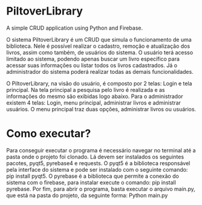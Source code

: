 # PiltoverLibrary
A simple CRUD application using Python and Firebase.

O sistema PiltoverLibrary é um CRUD que simula o funcionamento de uma biblioteca. 
Nele é possível realizar o cadastro, remoção e atualização dos livros, assim como também, de usuários do sistema.
O usuário terá acesso limitado ao sistema, podendo apenas buscar um livro específico para acessar suas informações ou listar
todos os livros cadastrados. Já o administrador do sistema poderá realizar todas as demais funcionalidades.

O PiltoverLibrary, na visão do usuário, é composto por 2 telas: Login e tela principal. Na tela principal a pesquisa pelo 
livro é realizada e as informações do mesmo são exibidas logo abaixo.  Para o administrador existem 4 telas: Login, menu 
principal, administrar livros e administrar usuários. O menu principal traz duas opções, administrar livros ou usuários. 

# Como executar?

Para conseguir executar o programa é necessário navegar no terminal até a pasta onde o projeto foi clonado. Lá devem ser instalados os seguintes pacotes, pyqt5, pyrebase4 e requests. O pyqt5 é a biblioteca responsável pela interface do sistema e pode ser instalado com o seguinte comando: pip install pyqt5. O pyrebase é a biblioteca que permite a conexão do sistema com o firebase, para instalar execute o comando: pip install pyrebase. Por fim, para abrir o programa, basta executar o arquivo main.py, que está na pasta do projeto, da seguinte forma: Python main.py 
